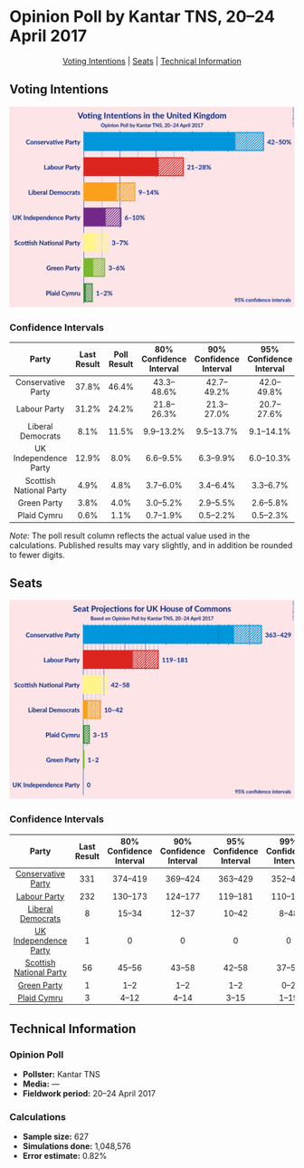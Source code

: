 # Opinion Poll by Kantar TNS, 20–24 April 2017

<p align="center"><a href="#voting-intentions">Voting Intentions</a> | <a href="#seats">Seats</a> | <a href="#technical-information">Technical Information</a></p>

## Voting Intentions

![Graph with voting intentions not yet produced](2017-04-24-Kantar-TNS.png "Voting Intentions")

### Confidence Intervals

| Party | Last Result | Poll Result | 80% Confidence Interval | 90% Confidence Interval | 95% Confidence Interval | 99% Confidence Interval |
|:-----:|:-----------:|:-----------:|:-----------------------:|:-----------------------:|:-----------------------:|:-----------------------:|
| Conservative Party | 37.8% | 46.4% | 43.3–48.6% |42.7–49.2% |42.0–49.8% |40.7–51.0% |
| Labour Party | 31.2% | 24.2% | 21.8–26.3% |21.3–27.0% |20.7–27.6% |19.8–28.7% |
| Liberal Democrats | 8.1% | 11.5% | 9.9–13.2% |9.5–13.7% |9.1–14.1% |8.4–15.0% |
| UK Independence Party | 12.9% | 8.0% | 6.6–9.5% |6.3–9.9% |6.0–10.3% |5.5–11.1% |
| Scottish National Party | 4.9% | 4.8% | 3.7–6.0% |3.4–6.4% |3.3–6.7% |2.9–7.4% |
| Green Party | 3.8% | 4.0% | 3.0–5.2% |2.9–5.5% |2.6–5.8% |2.3–6.4% |
| Plaid Cymru | 0.6% | 1.1% | 0.7–1.9% |0.5–2.2% |0.5–2.3% |0.4–2.7% |

*Note:* The poll result column reflects the actual value used in the calculations. Published results may vary slightly, and in addition be rounded to fewer digits.

## Seats

![Graph with seats not yet produced](2017-04-24-Kantar-TNS-seats.png "Seats")

### Confidence Intervals

| Party | Last Result | 80% Confidence Interval | 90% Confidence Interval | 95% Confidence Interval | 99% Confidence Interval |
|:-----:|:-----------:|:-----------------------:|:-----------------------:|:-----------------------:|:-----------------------:|
| <a href="#conservative-party">Conservative Party</a> | 331 | 374–419 |369–424 |363–429 |352–439 |
| <a href="#labour-party">Labour Party</a> | 232 | 130–173 |124–177 |119–181 |110–193 |
| <a href="#liberal-democrats">Liberal Democrats</a> | 8 | 15–34 |12–37 |10–42 |8–48 |
| <a href="#uk-independence-party">UK Independence Party</a> | 1 | 0 |0 |0 |0 |
| <a href="#scottish-national-party">Scottish National Party</a> | 56 | 45–56 |43–58 |42–58 |37–59 |
| <a href="#green-party">Green Party</a> | 1 | 1–2 |1–2 |1–2 |0–2 |
| <a href="#plaid-cymru">Plaid Cymru</a> | 3 | 4–12 |4–14 |3–15 |1–19 |


## Technical Information

### Opinion Poll

+ **Pollster:** Kantar TNS
+ **Media:** —
+ **Fieldwork period:** 20–24 April 2017

### Calculations

+ **Sample size:** 627
+ **Simulations done:** 1,048,576
+ **Error estimate:** 0.82%

